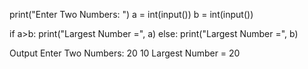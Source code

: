 print("Enter Two Numbers: ")
a = int(input())
b = int(input())

if a>b:
    print("Largest Number =", a)
else:
    print("Largest Number =", b)

Output
Enter Two Numbers: 
20
10
Largest Number = 20
